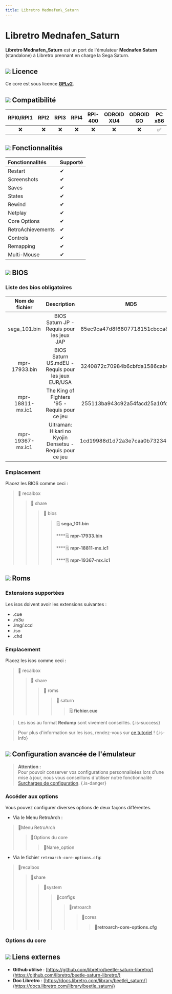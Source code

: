 ```yaml
---
title: Libretro Mednafen\_Saturn
---
```


# Libretro Mednafen\_Saturn

**Libretro Mednafen\_Saturn** est un port de l'émulateur **Mednafen Saturn** \(standalone\) à Libretro prennant en charge la Sega Saturn.

## ![](./gerald-g-parchment-background-or-border-5.svg) Licence

Ce core est sous licence [**GPLv2**](https://github.com/libretro/beetle-saturn-libretro/blob/master/COPYING).

## ![](./compatibility.png) Compatibilité

| RPI0/RPI1 | RPI2 | RPI3 | RPI4 | RPI-400 | ODROID XU4 | ODROID GO | PC x86 | PC X86\_64 |
| :---: | :---: | :---: | :---: | :---: | :---: | :---: | :---: | :---: |
| ❌ | ❌ | ❌ | ❌ | ❌ | ❌ | ❌ | ✅ | ✅ |

## ![](./cogwheel-145804_640.png) Fonctionnalités

| Fonctionnalités | Supporté |
| :--- | :--- |
| Restart | ✔ |
| Screenshots | ✔ |
| Saves | ✔ |
| States | ✔ |
| Rewind | ✔ |
| Netplay | ✔ |
| Core Options | ✔ |
| RetroAchievements | ✔ |
| Controls | ✔ |
| Remapping | ✔ |
| Multi-Mouse | ✔ |

## ![](./tqfp32.svg) BIOS

### Liste des bios obligatoires

| **Nom de fichier** | Description | MD5 | Fourni |
| :---: | :---: | :---: | :---: |
| sega\_101.bin | BIOS Saturn JP - Requis pour les jeux JAP | 85ec9ca47d8f6807718151cbcca8b964 | ❌ |
| mpr-17933.bin | BIOS Saturn US.mdEU - Requis pour les jeux EUR/USA | 3240872c70984b6cbfda1586cab68dbe | ❌ |
| mpr-18811-mx.ic1 | The King of Fighters '95 - Requis pour ce jeu | 255113ba943c92a54facd25a10fd780c | ❌ |
| mpr-19367-mx.ic1 | Ultraman: Hikari no Kyojin Densetsu - Requis pour ce jeu | 1cd19988d1d72a3e7caa0b73234c96b4 | ❌ |

### Emplacement

Placez les BIOS comme ceci :

> 📁 recalbox
>
> > 📁 share
> >
> > > 📁 bios
> > >
> > > > 🗒 **sega\_101.bin**
> > > >
> > > > \*\*\*\*🗒 **mpr-17933.bin**
> > > >
> > > > \*\*\*\*🗒 **mpr-18811-mx.ic1**
> > > >
> > > > \*\*\*\*🗒 **mpr-19367-mx.ic1**

## ![](./rom-30098_640.png) Roms

### Extensions supportées

Les isos doivent avoir les extensions suivantes :

* .cue
* .m3u
* .img/.ccd
* .iso
* .chd

### Emplacement

Placez les isos comme ceci :

> 📁 recalbox
>
> > 📁 share
> >
> > > 📁 roms
> > >
> > > > 📁 saturn
> > > >
> > > > > 🗒 **fichier.cue**


>Les isos au format **Redump** sont vivement conseillés.
{.is-success}


>Pour plus d'information sur les isos, rendez-vous sur [ce tutoriel](/v/francais/tutoriels/jeux/generalite/les-roms-et-les-isos) !
{.is-info}

## ![](./hammer-28636_640.png) Configuration avancée de l'émulateur


>**Attention :**  
>Pour pouvoir conserver vos configurations personnalisées lors d'une mise à jour, nous vous conseillons d'utiliser notre fonctionnalité [Surcharges de configuration](/v/francais/usage-avance/surcharge-de-configuration).
{.is-danger}

### Accéder aux options

Vous pouvez configurer diverses options de deux façons différentes.

* Via le Menu RetroArch :

> 📁Menu RetroArch
>
> > 📁Options du core
> >
> > > 🧩Name\_option

* Via le fichier `retroarch-core-options.cfg`:

> 📁recalbox
>
> > 📁share
> >
> > > 📁system
> > >
> > > > 📁configs
> > > >
> > > > > 📁retroarch
> > > > >
> > > > > > 📁cores
> > > > > >
> > > > > > > 🧩**retroarch-core-options.cfg**

### Options du core

## ![](./kisspng-web-development-world-wide-web-computer-icons-webs-world-wide-web-icon-png-5ab05c24477216.4540070115215073642927.png) Liens externes

* **Github utilisé** : [https://github.com/libretro/beetle-saturn-libretro/](https://github.com/libretro/beetle-saturn-libretro/)
* **Doc Libretro** : [https://docs.libretro.com/library/beetle\_saturn/](https://docs.libretro.com/library/beetle_saturn/)

